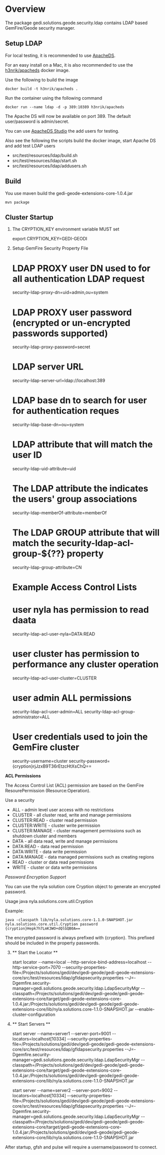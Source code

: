 # Overview

The package gedi.solutions.geode.security.ldap contains LDAP based GemFire/Geode security manager.


## Setup LDAP 

For local testing, it is recommended to use [ApacheDS](http://directory.apache.org/apacheds/).

For an easy install on a Mac, it is also recommended to use the [h3nrik/apacheds](https://hub.docker.com/r/h3nrik/apacheds) docker image.

Use the following to build the image

	docker build -t h3nrik/apacheds .

Run the container using the following command

	docker run --name ldap -d -p 389:10389 h3nrik/apacheds


The Apache DS will now be available on port 389. 
The default user/password is admin/secret.

You can use  [ApacheDS Studio](http://directory.apache.org/studio/) the add users for testing.

Also see the following the scripts build the docker image, start Apache DS and add test LDAP users

- src/test/resources/ldap/build.sh 
- src/test/resources/ldap/start.sh  
- src/test/resources/ldap/addusers.sh

  

## Build 

You use maven build the gedi-geode-extensions-core-1.0.4.jar

	mvn package
	

## Cluster Startup

1) The CRYPTION_KEY environment variable MUST set 

	export CRYPTION_KEY=GEDI-GEODI

2) Setup GemFire Security Property File


	# LDAP PROXY user DN used to for all authentication LDAP request
	security-ldap-proxy-dn=uid=admin,ou=system
	
	# LDAP PROXY user password (encrypted or un-encrypted passwords supported) 
	security-ldap-proxy-password=secret
	
	# LDAP server URL
	security-ldap-server-url=ldap://localhost:389
	
	# LDAP base dn to search for user for authentication reques
	security-ldap-base-dn=ou=system
	
	# LDAP attribute that will match the user ID
	security-ldap-uid-attribute=uid
	
	# The LDAP  attribute the indicates the users' group associations
	security-ldap-memberOf-attribute=memberOf
	
	# The LDAP GROUP attribute that will match the security-ldap-acl-group-${??} property
	security-ldap-group-attribute=CN
	
	# Example Access Control Lists
	# user nyla has permission to read daata
	
	security-ldap-acl-user-nyla=DATA:READ
	
	# user cluster has permission to performance any cluster operation
	security-ldap-acl-user-cluster=CLUSTER
	
	# user admin ALL permissions
	security-ldap-acl-user-admin=ALL
	security-ldap-acl-group-administrator=ALL
	
	
	# User credentials used to join the GemFire cluster
	security-username=cluster
	security-password={cryption}rjJzxB9T36rEtzcHtXsChQ==


**ACL Permissions**

The Access Control List (ACL) permission are based on the GemFire ResourePermission (Resource:Operation).

Use a security

- ALL - admin level user access with no restrictions
- CLUSTER - all cluster read, write and manage permissions
- CLUSTER:READ - cluster read permission
- CLUSTER:WRITE - cluster write permission
- CLUSTER:MANAGE - cluster management permissions such as shutdown cluster and members
- DATA - all data read, write and manage permissions
- DATA:READ - data read permission
- DATA:WRITE - data write permission
- DATA:MANAGE - data managed permissions such as creating regions
- READ - cluster or data read permissions
- WRITE - cluster or data write permissions

*Password Encryption Support*

You can use the nyla solution core Cryption object to generate an encrypted password. 

Usage java nyla.solutions.core.util.Cryption <pass>

Example:

	java -classpath lib/nyla.solutions.core-1.1.0-SNAPSHOT.jar nyla.solutions.core.util.Cryption password
	{cryption}Hepk7h7LmK3WO+dQlGQB0A==

The encrypted password is always prefixed with {cryption}. This prefixed should be included in the property passwords.

3) ** Start the Locator **

	start locator --name=local --http-service-bind-address=localhost   --http-service-port=7070 --security-properties-file=/Projects/solutions/gedi/dev/gedi-geode/gedi-geode-extensions-core/src/test/resources/ldap/gfldapsecurity.properties --J=-Dgemfire.security-manager=gedi.solutions.geode.security.ldap.LdapSecurityMgr --classpath=/Projects/solutions/gedi/dev/gedi-geode/gedi-geode-extensions-core/target/gedi-geode-extensions-core-1.0.4.jar:/Projects/solutions/gedi/dev/gedi-geode/gedi-geode-extensions-core/lib/nyla.solutions.core-1.1.0-SNAPSHOT.jar --enable-cluster-configuration
	
	
4) ** Start Servers **

	start server --name=server1 --server-port=9001 --locators=localhost[10334] --security-properties-file=/Projects/solutions/gedi/dev/gedi-geode/gedi-geode-extensions-core/src/test/resources/ldap/gfldapsecurity.properties --J=-Dgemfire.security-manager=gedi.solutions.geode.security.ldap.LdapSecurityMgr --classpath=/Projects/solutions/gedi/dev/gedi-geode/gedi-geode-extensions-core/target/gedi-geode-extensions-core-1.0.4.jar:/Projects/solutions/gedi/dev/gedi-geode/gedi-geode-extensions-core/lib/nyla.solutions.core-1.1.0-SNAPSHOT.jar
	
	start server --name=server2 --server-port=9002 --locators=localhost[10334] --security-properties-file=/Projects/solutions/gedi/dev/gedi-geode/gedi-geode-extensions-core/src/test/resources/ldap/gfldapsecurity.properties --J=-Dgemfire.security-manager=gedi.solutions.geode.security.ldap.LdapSecurityMgr --classpath=/Projects/solutions/gedi/dev/gedi-geode/gedi-geode-extensions-core/target/gedi-geode-extensions-core-1.0.4.jar:/Projects/solutions/gedi/dev/gedi-geode/gedi-geode-extensions-core/lib/nyla.solutions.core-1.1.0-SNAPSHOT.jar
	

After startup, gfsh and pulse will require a username/password to connect.
  